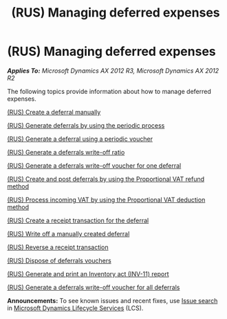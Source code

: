 ﻿---
title: (RUS) Managing deferred expenses
TOCTitle: (RUS) Managing deferred expenses
ms:assetid: 7cd4d6c8-eb84-4d28-afd3-f262f3d782b6
ms:mtpsurl: https://technet.microsoft.com/en-us/library/JJ678394(v=AX.60)
ms:contentKeyID: 49387624
ms.date: 04/18/2014
mtps_version: v=AX.60
---

# (RUS) Managing deferred expenses 


_**Applies To:** Microsoft Dynamics AX 2012 R3, Microsoft Dynamics AX 2012 R2_

The following topics provide information about how to manage deferred expenses.

[(RUS) Create a deferral manually](rus-create-a-deferral-manually.md)

[(RUS) Generate deferrals by using the periodic process](rus-generate-deferrals-by-using-the-periodic-process.md)

[(RUS) Generate a deferral using a periodic voucher](rus-generate-a-deferral-using-a-periodic-voucher.md)

[(RUS) Generate a deferrals write-off ratio](rus-generate-a-deferrals-write-off-ratio.md)

[(RUS) Generate a deferrals write-off voucher for one deferral](rus-generate-a-deferrals-write-off-voucher-for-one-deferral.md)

[(RUS) Create and post deferrals by using the Proportional VAT refund method](rus-create-and-post-deferrals-by-using-the-proportional-vat-refund-method.md)

[(RUS) Process incoming VAT by using the Proportional VAT deduction method](rus-process-incoming-vat-by-using-the-proportional-vat-deduction-method.md)

[(RUS) Create a receipt transaction for the deferral](rus-create-a-receipt-transaction-for-the-deferral.md)

[(RUS) Write off a manually created deferral](rus-write-off-a-manually-created-deferral.md)

[(RUS) Reverse a receipt transaction](rus-reverse-a-receipt-transaction.md)

[(RUS) Dispose of deferrals vouchers](rus-dispose-of-deferrals-vouchers.md)

[(RUS) Generate and print an Inventory act (INV-11) report](rus-generate-and-print-an-inventory-act-inv-11-report.md)

[(RUS) Generate a deferrals write-off voucher for all deferrals](rus-generate-a-deferrals-write-off-voucher-for-all-deferrals.md)

  
**Announcements:** To see known issues and recent fixes, use [Issue search](http://go.microsoft.com/fwlink/?linkid=389258) in [Microsoft Dynamics Lifecycle Services](http://go.microsoft.com/fwlink/?linkid=306505) (LCS).

